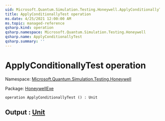 ```yaml
---
uid: Microsoft.Quantum.Simulation.Testing.Honeywell.ApplyConditionallyTest
title: ApplyConditionallyTest operation
ms.date: 4/25/2021 12:00:00 AM
ms.topic: managed-reference
qsharp.kind: operation
qsharp.namespace: Microsoft.Quantum.Simulation.Testing.Honeywell
qsharp.name: ApplyConditionallyTest
qsharp.summary: ''
---
```


# ApplyConditionallyTest operation

Namespace: [Microsoft.Quantum.Simulation.Testing.Honeywell](xref:Microsoft.Quantum.Simulation.Testing.Honeywell)

Package: [HoneywellExe](https://nuget.org/packages/HoneywellExe)




```qsharp
operation ApplyConditionallyTest () : Unit
```


## Output : [Unit](xref:microsoft.quantum.qsharp.valueliterals#unit-literal)


